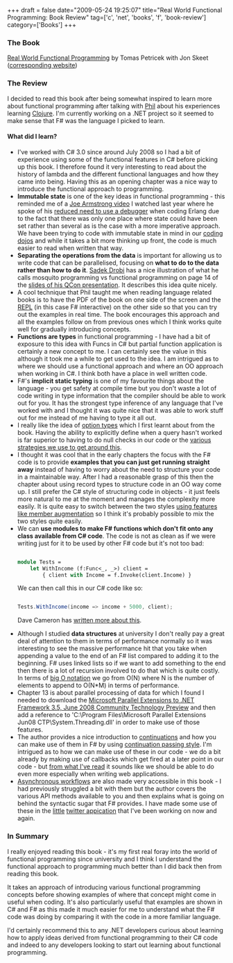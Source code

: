 +++
draft = false
date="2009-05-24 19:25:07"
title="Real World Functional Programming: Book Review"
tag=['c', 'net', 'books', 'f', 'book-review']
category=['Books']
+++

<h3>The Book</h3>

<a href="http://manning.com/petricek/">Real World Functional Programming</a> by Tomas Petricek with Jon Skeet (<a href="http://www.functional-programming.net/">corresponding website</a>)



<h3>The Review</h3>

I decided to read this book after being somewhat inspired to learn more about functional programming after talking with <a href="http://fragmental.tw/">Phil</a> about his experiences learning <a href="http://clojure.org/">Clojure</a>. I'm currently working on a .NET project so it seemed to make sense that F# was the language I picked to learn.

<h4>What did I learn?</h4>

<ul>
<li>I've worked with C# 3.0 since around July 2008 so I had a bit of experience using some of the functional features in C# before picking up this book. I therefore found it very interesting to read about the history of lambda and the different functional languages and how they came into being. Having this as an opening chapter was a nice way to introduce the functional approach to programming.</li>
<li><strong>Immutable state</strong> is one of the key ideas in functional programming - this reminded me of a <a href="http://channel9.msdn.com/posts/Charles/JAOO-2007-Joe-Armstrong-On-Erlang-OO-Concurrency-Shared-State-and-the-Future-Part-2/">Joe Armstrong video</a> I watched last year where he spoke of his <a href="http://www.markhneedham.com/blog/2009/03/22/coding-making-the-debugger-redundant/">reduced need to use a debugger</a> when coding Erlang due to the fact that there was only one place where state could have been set rather than several as is the case with a more imperative approach. We have been trying to code with immutable state in mind in our <a href="http://www.markhneedham.com/blog/category/coding-dojo/">coding dojos</a> and while it takes a bit more thinking up front, the code is much easier to read when written that way.</li>
<li><strong>Separating the operations from the data</strong> is important for allowing us to write code that can be parallelised, focusing on <strong>what to do to the data rather than how to do it</strong>. <a href="http://sadekdrobi.com/">Sadek Drobi</a> has a nice illustration of what he calls mosquito programming vs functional programming on page 14 of the <a href="http://qconlondon.com/london-2009/file?path=/qcon-london-2009/slides/SadekDrobi_FunctionalProgrammingWithAMainstreamLanguage.pdf">slides of his QCon presentation</a>. It describes this idea quite nicely.</li>
<li>A cool technique that Phil taught me when reading language related books is to have the PDF of the book on one side of the screen and the <a href="http://en.wikipedia.org/wiki/REPL">REPL</a> (in this case F# interactive) on the other side so that you can try out the examples in real time. The book encourages this approach and all the examples follow on from previous ones which I think works quite well for gradually introducing concepts. </li>
<li><strong>Functions are types</strong> in functional programming - I have had a bit of exposure to this idea with Funcs in C# but partial function application is certainly a new concept to me. I can certainly see the value in this although it took me a while to get used to the idea. I am intrigued as to where we should use a functional approach and where an OO approach when working in C#. I think both have a place in well written code. </li>
<li>F#'s <strong>implicit static typing</strong> is one of my favourite things about the language - you get safety at compile time but you don't waste a lot of code writing in type information that the compiler should be able to work out for you. It has the strongest type inference of any language that I've worked with and I thought it was quite nice that it was able to work stuff out for me instead of me having to type it all out.</li>
<li>I really like the idea of <a href="http://www.markhneedham.com/blog/2009/01/02/f-option-types/">option types</a> which I first learnt about from the book. Having the ability to explicitly define when a query hasn't worked is far superior to having to do null checks in our code or the <a href="http://www.markhneedham.com/blog/2008/08/16/null-handling-strategies/">various strategies we use to get around this</a>.</li>
<li>I thought it was cool that in the early chapters the focus with the F# code is to provide <strong>examples that you can just get running straight away</strong> instead of having to worry about the need to structure your code in a maintainable way. After I had a reasonable grasp of this then the chapter about using record types to structure code in an OO way come up. I still prefer the C# style of structuring code in objects - it just feels more natural to me at the moment and manages the complexity more easily. It is quite easy to switch between the two styles <a href="http://www.markhneedham.com/blog/2009/04/18/f-refactoring-that-little-twitter-application-into-objects/">using features like member augmentation</a> so I think it's probably possible to mix the two styles quite easily.</li>
<li>We can <strong>use modules to make F# functions which don't fit onto any class available from C# code</strong>. The code is not as clean as if we were writing just for it to be used by other F# code but it's not too bad:


~~~ocaml

module Tests =                                               
    let WithIncome (f:Func<_, _>) client =                  
        { client with Income = f.Invoke(client.Income) }
~~~

We can then call this in our C# code like so:


~~~csharp

Tests.WithIncome(income => income + 5000, client);
~~~
Dave Cameron has <a href="http://intwoplacesatonce.com/?p=9">written more about this</a>.
 </li>
<li>Although I studied <strong>data structures</strong> at university I don't really pay a great deal of attention to them in terms of performance normally so it was interesting to see the massive performance hit that you take when appending a value to the end of an F# list compared to adding it to the beginning. F# uses linked lists so if we want to add something to the end then there is a lot of recursion involved to do that which is quite costly. In terms of <a href="http://en.wikipedia.org/wiki/Big_O_notation">big O notation</a> we go from O(N) where N is the number of elements to append to O(N*M) in terms of performance.</li>
<li>Chapter 13 is about parallel processing of data for which I found I needed to download the <a href="http://www.microsoft.com/downloads/details.aspx?FamilyId=348F73FD-593D-4B3C-B055-694C50D2B0F3&displaylang=en">Microsoft Parallel Extensions to .NET Framework 3.5, June 2008 Community Technology Preview</a> and then add a reference to 'C:\Program Files\Microsoft Parallel Extensions Jun08 CTP\System.Threading.dll' in order to make use of those features. </li>
<li>The author provides a nice introduction to <a href="http://en.wikipedia.org/wiki/Continuation">continuations</a> and how you can make use of them in F# by using <a href="http://blogs.msdn.com/wesdyer/archive/2007/12/22/continuation-passing-style.aspx">continuation passing style</a>. I'm intrigued as to how we can make use of these in our code - we do a bit already by making use of callbacks which get fired at a later point in our code - but <a href="http://www.double.co.nz/pdf/inverting-back-the-inversion.pdf">from what I've read</a> it sounds like we should be able to do even more especially when writing web applications. </li>
<li><a href="http://www.infoq.com/articles/pickering-fsharp-async">Asynchronous workflows</a> are also made very accessible in this book - I had previously struggled a bit with them but the author covers the various API methods available to you and then explains what is going on behind the syntactic sugar that F# provides. I have made some use of these in the <a href="http://www.markhneedham.com/blog/2009/04/13/f-a-day-of-writing-a-little-twitter-application/">little</a> <a href="http://www.markhneedham.com/blog/2009/04/18/f-refactoring-that-little-twitter-application-into-objects/">twitter appication</a> that I've been working on now and again.</li>
</ul>

<h3>In Summary</h3>

I really enjoyed reading this book - it's my first real foray into the world of functional programming since university and I think I understand the functional approach to programming much better than I did back then from reading this book.

It takes an approach of introducing various functional programming concepts before showing examples of where that concept might come in useful when coding. It's also particularly useful that examples are shown in C# and F# as this made it much easier for me to understand what the F# code was doing by comparing it with the code in a more familiar language.

I'd certainly recommend this to any .NET developers curious about learning how to apply ideas derived from functional programming to their C# code and indeed to any developers looking to start out learning about functional programming.
